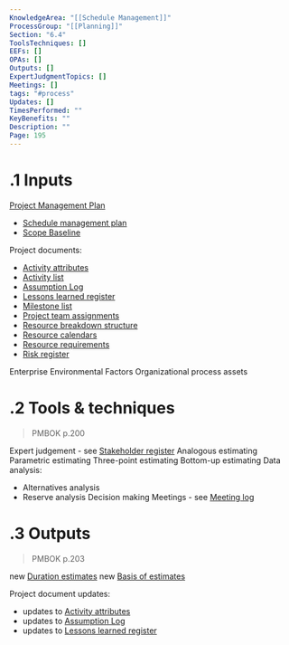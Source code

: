 ```yaml
---
KnowledgeArea: "[[Schedule Management]]"
ProcessGroup: "[[Planning]]"
Section: "6.4"
ToolsTechniques: []
EEFs: []
OPAs: []
Outputs: []
ExpertJudgmentTopics: []
Meetings: []
tags: "#process"
Updates: []
TimesPerformed: ""
KeyBenefits: ""
Description: ""
Page: 195
---
```

# .1 Inputs

[Project Management Plan](Project%20Management%20Plan.md)
* [Schedule management plan](Schedule%20management%20plan.md)
* [Scope Baseline](Scope%20Baseline.md)

Project documents:
* [Activity attributes](Activity%20attributes.md)
* [Activity list](Activity%20list.md)
* [Assumption Log](Assumption%20Log.md)
* [Lessons learned register](Lessons%20learned%20register.md)
* [Milestone list](Milestone%20list.md)
* [Project team assignments](Project%20team%20assignments.md)
* [Resource breakdown structure](Resource%20breakdown%20structure.md)
* [Resource calendars](Resource%20calendars.md)
* [Resource requirements](Resource%20requirements.md)
* [Risk register](Risk%20register.md)

Enterprise Environmental Factors
Organizational process assets

# .2 Tools & techniques
> PMBOK p.200

Expert judgement - see [Stakeholder register](Stakeholder%20register.md)
Analogous estimating
Parametric estimating 
Three-point estimating
Bottom-up estimating
Data analysis:
* Alternatives analysis
* Reserve analysis
Decision making
Meetings - see [Meeting log](Meeting%20log.md)

# .3 Outputs
> PMBOK p.203

new [Duration estimates](Duration%20estimates.md)
new [Basis of estimates](Basis%20of%20estimates.md)

Project document updates:
* updates to [Activity attributes](Activity%20attributes.md)
* updates to [Assumption Log](Assumption%20Log.md)
* updates to [Lessons learned register](Lessons%20learned%20register.md)


